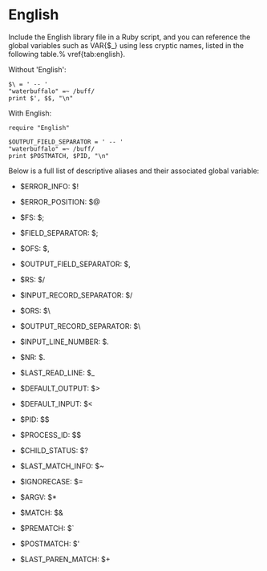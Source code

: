# English

Include the English library file in a Ruby script, and you can reference the
global variables such as VAR{$_} using less cryptic names, listed in the
following table.% vref{tab:english}.

Without 'English':

    $\ = ' -- '
    "waterbuffalo" =~ /buff/
    print $', $$, "\n"

With English:

    require "English"

    $OUTPUT_FIELD_SEPARATOR = ' -- '
    "waterbuffalo" =~ /buff/
    print $POSTMATCH, $PID, "\n"

Below is a full list of descriptive aliases and their associated global
variable:

* $ERROR_INFO: $!

* $ERROR_POSITION: $@
* $FS: $;
* $FIELD_SEPARATOR: $;
* $OFS: $,
* $OUTPUT_FIELD_SEPARATOR: $,
* $RS: $/
* $INPUT_RECORD_SEPARATOR: $/
* $ORS: $\
* $OUTPUT_RECORD_SEPARATOR: $\
* $INPUT_LINE_NUMBER: $.
* $NR: $.
* $LAST_READ_LINE: $_
* $DEFAULT_OUTPUT: $>
* $DEFAULT_INPUT: $<
* $PID: $$
* $PROCESS_ID: $$
* $CHILD_STATUS: $?
* $LAST_MATCH_INFO: $~
* $IGNORECASE: $=
* $ARGV: $*
* $MATCH: $&
* $PREMATCH: $`
* $POSTMATCH: $'
* $LAST_PAREN_MATCH: $+